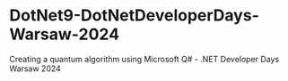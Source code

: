 # DotNet9-DotNetDeveloperDays-Warsaw-2024
Creating a quantum algorithm using Microsoft Q# - .NET Developer Days Warsaw 2024
